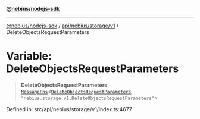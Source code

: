 [**@nebius/nodejs-sdk**](../../../../../README.md)

***

[@nebius/nodejs-sdk](../../../../../README.md) / [api/nebius/storage/v1](../README.md) / DeleteObjectsRequestParameters

# Variable: DeleteObjectsRequestParameters

> **DeleteObjectsRequestParameters**: [`MessageFns`](../../../../../runtime/protos/core/interfaces/MessageFns.md)\<[`DeleteObjectsRequestParameters`](../interfaces/DeleteObjectsRequestParameters.md), `"nebius.storage.v1.DeleteObjectsRequestParameters"`\>

Defined in: src/api/nebius/storage/v1/index.ts:4677
